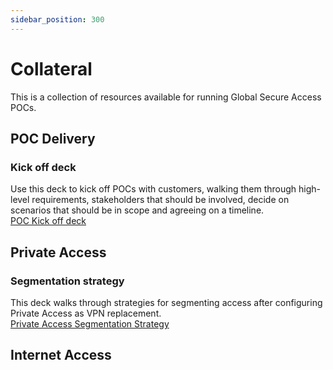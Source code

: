 ```yaml
---
sidebar_position: 300
---
```

# Collateral
This is a collection of resources available for running Global Secure Access POCs.

## POC Delivery

### Kick off deck
Use this deck to kick off POCs with customers, walking them through high-level requirements, stakeholders that should be involved, decide on scenarios that should be in scope and agreeing on a timeline.\
[POC Kick off deck](https://github.com/microsoft/GlobalSecureAccess/blob/main/website/content/Security%20Service%20Edge%20-%20PoC%20Kickoff.pptx)


## Private Access

### Segmentation strategy
This deck walks through strategies for segmenting access after configuring Private Access as VPN replacement.\
[Private Access Segmentation Strategy](https://github.com/microsoft/GlobalSecureAccess/blob/main/website/content/PA%20-%20Segmentation%20Strategy.pptx)

## Internet Access
